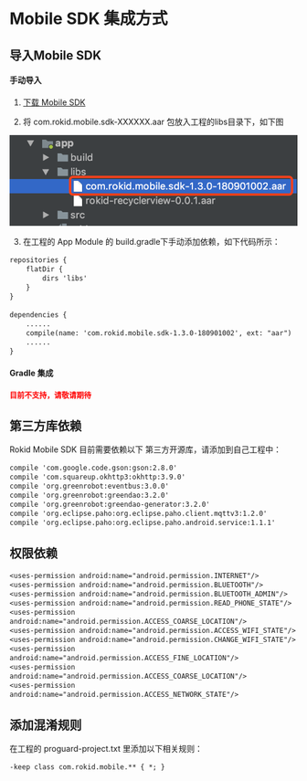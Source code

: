 # Mobile SDK 集成方式
 
## 导入Mobile SDK

#### 手动导入

1. [下载 Mobile SDK](https://github.com/Rokid/RokidMobileSDKAndroidDemo/tree/master/RokidSDK)

2. 将 com.rokid.mobile.sdk-XXXXXX.aar 包放入工程的libs目录下，如下图

![](images/sdkLib.png)

3. 在工程的 App Module 的 build.gradle下手动添加依赖，如下代码所示：

```
repositories {
    flatDir {
        dirs 'libs'
    }
}
    
dependencies {
    ......
    compile(name: 'com.rokid.mobile.sdk-1.3.0-180901002', ext: "aar")
    ......
}
```

#### Gradle 集成

<font color=red size=2>**目前不支持，请敬请期待**</font>

## 第三方库依赖

Rokid Mobile SDK 目前需要依赖以下 第三方开源库，请添加到自己工程中：

```
compile 'com.google.code.gson:gson:2.8.0'
compile 'com.squareup.okhttp3:okhttp:3.9.0'
compile 'org.greenrobot:eventbus:3.0.0'
compile 'org.greenrobot:greendao:3.2.0'
compile 'org.greenrobot:greendao-generator:3.2.0'
compile 'org.eclipse.paho:org.eclipse.paho.client.mqttv3:1.2.0'
compile 'org.eclipse.paho:org.eclipse.paho.android.service:1.1.1'
```

## 权限依赖

```
<uses-permission android:name="android.permission.INTERNET"/>
<uses-permission android:name="android.permission.BLUETOOTH"/>
<uses-permission android:name="android.permission.BLUETOOTH_ADMIN"/>
<uses-permission android:name="android.permission.READ_PHONE_STATE"/>
<uses-permission android:name="android.permission.ACCESS_COARSE_LOCATION"/>
<uses-permission android:name="android.permission.ACCESS_WIFI_STATE"/>
<uses-permission android:name="android.permission.CHANGE_WIFI_STATE"/>
<uses-permission android:name="android.permission.ACCESS_FINE_LOCATION"/>
<uses-permission android:name="android.permission.ACCESS_COARSE_LOCATION"/>
<uses-permission android:name="android.permission.ACCESS_NETWORK_STATE"/>
``` 

## 添加混淆规则

在工程的 proguard-project.txt 里添加以下相关规则：

```
-keep class com.rokid.mobile.** { *; }
```


